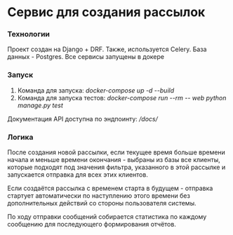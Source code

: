 # Сервис для создания рассылок
### Технологии
Проект создан на Django + DRF. Также, используется Celery. База данных - Postgres. Все сервисы запущены в докере

### Запуск
1. Команда для запуска: *docker-compose up -d --build*
2. Команда для запуска тестов: *docker-compose run --rm -- web python manage.py test*

Документация API доступна по эндпоинту: */docs/*

### Логика

После создания новой рассылки, если текущее время больше времени начала и меньше времени окончания - выбраны из базы все клиенты, которые подходят под значения фильтра, указанного в этой рассылке и запускается отправка для всех этих клиентов.

Если создаётся рассылка с временем старта в будущем - отправка стартует автоматически по наступлению этого времени без дополнительных действий со стороны пользователя системы.

По ходу отправки сообщений собирается статистика по каждому сообщению для последующего формирования отчётов.
